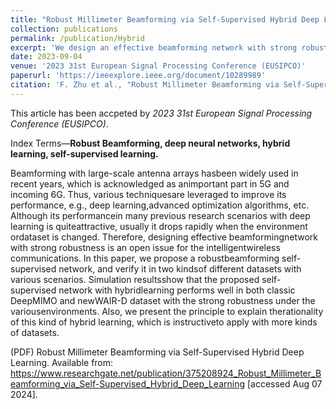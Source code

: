 ```yaml
---
title: "Robust Millimeter Beamforming via Self-Supervised Hybrid Deep Learning"
collection: publications
permalink: /publication/Hybrid
excerpt: 'We design an effective beamforming network with strong robustness for the intelligent wireless communications'
date: 2023-09-04
venue: '2023 31st European Signal Processing Conference (EUSIPCO)'
paperurl: 'https://ieeexplore.ieee.org/document/10289989'
citation: 'F. Zhu et al., "Robust Millimeter Beamforming via Self-Supervised Hybrid Deep Learning," 2023 31st European Signal Processing Conference (EUSIPCO), Helsinki, Finland, 2023, pp. 915-919, doi: 10.23919/EUSIPCO58844.2023.10289989.'
---
```


This article has been accpeted by _2023 31st European Signal Processing Conference (EUSIPCO)_.

Index Terms—**Robust Beamforming, deep neural networks, hybrid learning, self-supervised learning.**

Beamforming with large-scale antenna arrays hasbeen widely used in recent years, which is acknowledged as animportant part in 5G and incoming 6G. Thus, various techniquesare leveraged to improve its performance, e.g., deep learning,advanced optimization algorithms, etc. Although its performancein many previous research scenarios with deep learning is quiteattractive, usually it drops rapidly when the environment ordataset is changed. Therefore, designing effective beamformingnetwork with strong robustness is an open issue for the intelligentwireless communications. In this paper, we propose a robustbeamforming self-supervised network, and verify it in two kindsof different datasets with various scenarios. Simulation resultsshow that the proposed self-supervised network with hybridlearning performs well in both classic DeepMIMO and newWAIR-D dataset with the strong robustness under the variousenvironments. Also, we present the principle to explain therationality of this kind of hybrid learning, which is instructiveto apply with more kinds of datasets. 

(PDF) Robust Millimeter Beamforming via Self-Supervised Hybrid Deep Learning. Available from: https://www.researchgate.net/publication/375208924_Robust_Millimeter_Beamforming_via_Self-Supervised_Hybrid_Deep_Learning [accessed Aug 07 2024].
